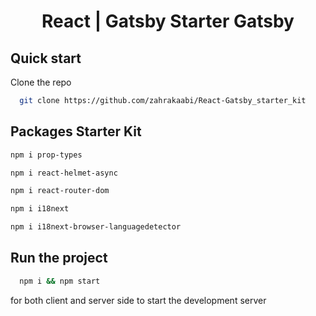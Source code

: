 <h1 align="center">
  React | Gatsby Starter Gatsby
</h1>

## Quick start

Clone the repo

```bash
  git clone https://github.com/zahrakaabi/React-Gatsby_starter_kit
```

## Packages Starter Kit

```bash
npm i prop-types
```

```bash
npm i react-helmet-async
```

```bash
npm i react-router-dom
```

```bash
npm i i18next
```

```bash
npm i i18next-browser-languagedetector
```

## Run the project

```bash
  npm i && npm start
```
for both client and server side to start the development server